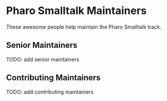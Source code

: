 # Pharo Smalltalk Maintainers

These awesome people help maintain the Pharo Smalltalk track.

## Senior Maintainers

TODO: add senior maintainers

## Contributing Maintainers

TODO: add contributing maintainers
